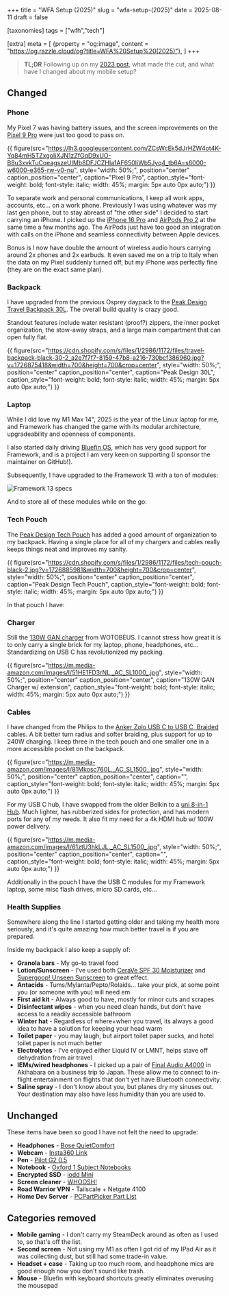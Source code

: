 +++
title = "WFA Setup (2025)"
slug = "wfa-setup-(2025)"
date = 2025-08-11
draft = false

[taxonomies]
tags = ["wfh","tech"]

[extra]
meta = [
    {property = "og:image", content = "https://og.razzle.cloud/og?title=WFA%20Setup%20(2025)"},
]
+++

> **TL;DR** Following up on my [2023 post](../wfa-setup/), what made the cut, and what have I changed about my mobile setup?

<!-- more -->

## Changed

### Phone

My Pixel 7 was having battery issues, and the screen improvements on the [Pixel 9 Pro](https://store.google.com/product/pixel_9_pro?hl=en-US&pli=1) were just too good to pass on.

{{ figure(src="https://lh3.googleusercontent.com/ZCsWcEk5dJrHZW4ot4K-Yq84mH5TZxgoIjXJN1zZfGqD9xUO-B8u3xvkTuCqeagszeUIMb8DFJCZHIa1AF650IiWb5Jyq4_tb6A=s6000-w6000-e365-rw-v0-nu",
          style="width: 50%;",
          position="center"
          caption_position="center",
          caption="Pixel 9 Pro",
          caption_style="font-weight: bold; font-style: italic; width: 45%; margin: 5px auto 0px auto;") }}

To separate work and personal communications, I keep all work apps, accounts, etc... on a work phone. Previously I was using whatever was my last gen phone, but to stay abreast of "the other side" I decided to start carrying an iPhone. I picked up the [iPhone 16 Pro](https://www.apple.com/iphone-16-pro) and [AirPods Pro 2](https://www.apple.com/airpods-pro) at the same time a few months ago. The AirPods just have too good an integration with calls on the iPhone and seamless connectivity between Apple devices.

Bonus is I now have double the amount of wireless audio hours carrying around 2x phones and 2x earbuds. It even saved me on a trip to Italy when the data on my Pixel suddenly turned off, but my iPhone was perfectly fine (they are on the exact same plan).

### Backpack

I have upgraded from the previous Osprey daypack to the [Peak Design Travel Backpack 30L](https://www.peakdesign.com/products/travel-backpack?Size=30L&Color=Black). The overall build quality is crazy good.

Standout features include water resistant (proof?) zippers, the inner pocket organization, the stow-away straps, and a large main compartment that can open fully flat.

{{ figure(src="https://cdn.shopify.com/s/files/1/2986/1172/files/travel-backpack-black-30-2_a2e7f7f7-8159-47b8-a216-730bcf386960.jpg?v=1726875418&width=700&height=700&crop=center",
          style="width: 50%;",
          position="center"
          caption_position="center",
          caption="Peak Design 30L",
          caption_style="font-weight: bold; font-style: italic; width: 45%; margin: 5px auto 0px auto;") }}

### Laptop

While I did love my M1 Max 14", 2025 is the year of the Linux laptop for me, and Framework has changed the game with its modular architecture, upgradeability and openness of components.

I also started daily driving [Bluefin OS](https://projectbluefin.io/), which has very good support for Framework, and is a project I am very keen on supporting (I sponsor the maintainer on GitHub!).

Subsequently, I have upgraded to the Framework 13 with a ton of modules:

![Framework 13 specs](/ss/2025-08-11.png)

And to store all of these modules while on the go:

### Tech Pouch

The [Peak Design Tech Pouch](https://www.peakdesign.com/products/tech-pouch?Size=Regular&Color=Black) has added a good amount of organization to my backpack. Having a single place for all of my chargers and cables really keeps things neat and improves my sanity.

{{ figure(src="https://cdn.shopify.com/s/files/1/2986/1172/files/tech-pouch-black-2.jpg?v=1726885981&width=700&height=700&crop=center",
          style="width: 50%;",
          position="center"
          caption_position="center",
          caption="Peak Design Tech Pouch",
          caption_style="font-weight: bold; font-style: italic; width: 45%; margin: 5px auto 0px auto;") }}

In that pouch I have:

### Charger

Still the [130W GAN charger](https://www.amazon.com/dp/B08XQMKQFV) from WOTOBEUS. I cannot stress how great it is to only carry a single brick for my laptop, phone, headphones, etc... Standardizing on USB C has revolutionized my packing.

{{ figure(src="https://m.media-amazon.com/images/I/51HE1FD3rNL._AC_SL1000_.jpg",
          style="width: 50%;",
          position="center"
          caption_position="center",
          caption="130W GAN Charger w/ extension",
          caption_style="font-weight: bold; font-style: italic; width: 45%; margin: 5px auto 0px auto;") }}

### Cables

I have changed from the Philips to the [Anker Zolo USB C to USB C, Braided](https://www.amazon.com/dp/B0DBTTC2CH) cables. A bit better turn radius and softer braiding, plus support for up to 240W charging. I keep three in the tech pouch and one smaller one in a more accessible pocket on the backpack.

{{ figure(src="https://m.media-amazon.com/images/I/81Mkosc760L._AC_SL1500_.jpg",
          style="width: 50%;",
          position="center"
          caption_position="center",
          caption="",
          caption_style="font-weight: bold; font-style: italic; width: 45%; margin: 5px auto 0px auto;") }}

For my USB C hub, I have swapped from the older Belkin to a [uni 8-in-1 Hub](https://www.amazon.com/dp/B07Q6YS7W2). Much lighter, has rubberized sides for protection, and has modern ports for any of my needs. It also fit my need for a 4k HDMI hub w/ 100W power delivery.

{{ figure(src="https://m.media-amazon.com/images/I/61ztU3hkLJL._AC_SL1500_.jpg",
          style="width: 50%;",
          position="center"
          caption_position="center",
          caption="",
          caption_style="font-weight: bold; font-style: italic; width: 45%; margin: 5px auto 0px auto;") }}

Additionally in the pouch I have the USB C modules for my Framework laptop, some misc flash drives, micro SD cards, etc...

### Health Supplies

Somewhere along the line I started getting older and taking my health more seriously, and it's quite amazing how much better travel is if you are prepared.

Inside my backpack I also keep a supply of:

- **Granola bars** - My go-to travel food
- **Lotion/Sunscreen** - I've used both [CeraVe SPF 30 Moisturizer](https://www.cvs.com/shop/cerave-ultra-light-face-moisturizer-spf-30-with-hyaluronic-acid-1-7-oz-prodid-1710298?skuId=215691) and [Supergoop! Unseen Sunscreen](https://supergoop.com/products/mineral-unseen) to great effect.
- **Antacids** - Tums/Mylanta/Pepto/Rolaids... take your pick, at some point you (or someone with you) will need em
- **First aid kit** - Always good to have, mostly for minor cuts and scrapes
- **Disinfectant wipes** - when you need clean hands, but don't have access to a readily accessible bathroom
- **Winter hat** - Regardless of where+when you travel, its always a good idea to have a solution for keeping your head warm
- **Toilet paper** - you may laugh, but airport toilet paper sucks, and hotel toilet paper is not much better
- **Electrolytes** - I've enjoyed either Liquid IV or LMNT, helps stave off dehydration from air travel
- **IEMs/wired headphones** - I picked up a pair of [Final Audio A4000](https://snext-final.com/en/products/detail/A4000) in Akihabara on a business trip to Japan. These allow me to connect to in-flight entertainment on flights that don't yet have Bluetooth connectivity.
- **Saline spray** - I don't know about you, but planes dry my sinuses out. Your destination may also have less humidity than you are used to.

## Unchanged

These items have been so good I have not felt the need to upgrade:

- **Headphones** - [Bose QuietComfort](https://www.bose.com/en_us/products/headphones/earbuds/quietcomfort-earbuds.html#v=qc_earbuds_black)
- **Webcam** - [Insta360 Link](https://www.amazon.com/insta360-Link-Noise-Canceling-Microphones-Specialized/dp/B0B826KS4B)
- **Pen** - [Pilot G2 0.5](https://www.staples.com/Pilot-G2-Premium-Retractable-Gel-Roller-Pens-Extra-Fine-Point-Black-5-Pack-31173/product_755956)
- **Notebook** - [Oxford 1 Subject Notebooks](https://www.amazon.com/gp/product/B00D3OR58A?psc=1)
- **Encrypted SSD** - [iodd Mini](https://www.amazon.com/256-bit-Secure-encrypted-Drive-256GB/dp/B07Y465VX1)
- **Screen cleaner** - [WHOOSH!](https://whoosh.com/collections/screen-shine/products/whoosh-screen-shine-go)
- **Road Warrior VPN** - Tailscale + Netgate 4100
- **Home Dev Server** - [PCPartPicker Part List](https://pcpartpicker.com/list/GcW93y)

## Categories removed

- **Mobile gaming** - I don't carry my SteamDeck around as often as I used to, so that's off the list.
- **Second screen** - Not using my M1 as often I got rid of my IPad Air as it was collecting dust, but still had some trade-in value.
- **Headset + case** - Taking up too much room, and headphone mics are good enough now you don't sound like trash.
- **Mouse** - Bluefin with keyboard shortcuts greatly eliminates overusing the mousepad
